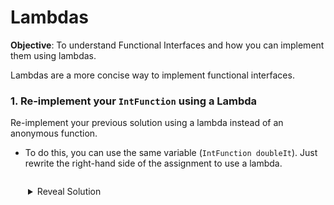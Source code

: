 # Lambdas

__Objective__: To understand Functional Interfaces and how you can implement them using lambdas.

Lambdas are a more concise way to implement functional interfaces.

<style>
details {
  margin: 2em;
}
</style>

### 1. Re-implement your `IntFunction` using a Lambda

Re-implement your previous solution using a lambda instead of an anonymous function.

- To do this, you can use the same variable (`IntFunction doubleIt`). Just rewrite the right-hand side of the assignment to use a lambda.

<details>
<summary>Reveal Solution</summary>

```java
public class Driver {
  public static void main(String[] args) {
    IntFunction doubleIt = i -> i * 2;
    System.out.println(doubleIt.apply(3));
  }
}
```
</details>

